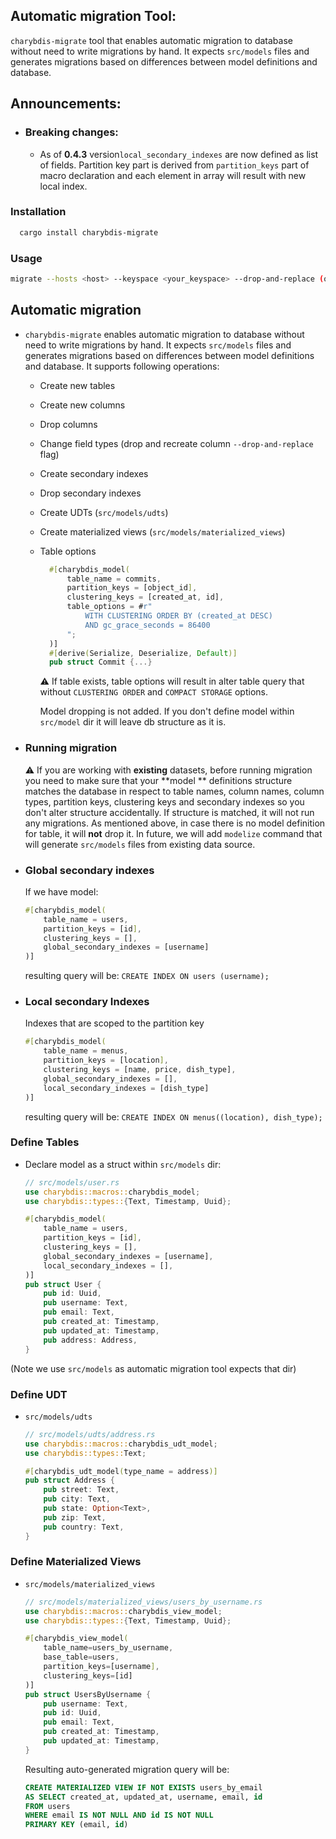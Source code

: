 ## Automatic migration Tool:

<a name="automatic-migration"></a>
`charybdis-migrate` tool that enables automatic migration to database without need to write
migrations by hand. It expects `src/models` files and generates migrations based on differences
between model definitions and database.

## Announcements:

- ### Breaking changes:
    - As of **0.4.3** version`local_secondary_indexes` are now defined as list of fields. Partition key part is derived
      from `partition_keys` part of macro declaration and each element in array will result with new local index.

### Installation

```bash
  cargo install charybdis-migrate
```

### Usage

```bash
migrate --hosts <host> --keyspace <your_keyspace> --drop-and-replace (optional)
```

## Automatic migration

* <a name="automatic-migration"></a>
  `charybdis-migrate` enables automatic migration to database without need to write migrations by hand.
  It expects `src/models` files and generates migrations based on differences between model definitions and database.
  It supports following operations:
    - Create new tables
    - Create new columns
    - Drop columns
    - Change field types (drop and recreate column `--drop-and-replace` flag)
    - Create secondary indexes
    - Drop secondary indexes
    - Create UDTs (`src/models/udts`)
    - Create materialized views (`src/models/materialized_views`)
    - Table options
      ```rust
        #[charybdis_model(
            table_name = commits,
            partition_keys = [object_id],
            clustering_keys = [created_at, id],
            table_options = #r"
                WITH CLUSTERING ORDER BY (created_at DESC) 
                AND gc_grace_seconds = 86400
            ";
        )]
        #[derive(Serialize, Deserialize, Default)]
        pub struct Commit {...}
        ```
      ⚠️ If table exists, table options will result in alter table query that without
      `CLUSTERING ORDER` and `COMPACT STORAGE` options.

      Model dropping is not added. If you don't define model within `src/model` dir
      it will leave db structure as it is.

* ### Running migration

  ⚠️ If you are working with **existing** datasets, before running migration you need to make sure that your **model
  **
  definitions structure matches the database in respect to table names, column names, column types, partition keys,
  clustering keys and secondary indexes so you don't alter structure accidentally.
  If structure is matched, it will not run any migrations. As mentioned above,
  in case there is no model definition for table, it will **not** drop it. In future,
  we will add `modelize` command that will generate `src/models` files from existing data source.

* ### Global secondary indexes
  If we have model:
  ```rust
  #[charybdis_model(
      table_name = users,
      partition_keys = [id],
      clustering_keys = [],
      global_secondary_indexes = [username]
  )]
  ```
  resulting query will be: `CREATE INDEX ON users (username);`

* ### Local secondary Indexes

  Indexes that are scoped to the partition key
    ```rust
    #[charybdis_model(
        table_name = menus,
        partition_keys = [location],
        clustering_keys = [name, price, dish_type],
        global_secondary_indexes = [],
        local_secondary_indexes = [dish_type]
    )]
    ```
  resulting query will be: `CREATE INDEX ON menus((location), dish_type);`

### Define Tables

- Declare model as a struct within `src/models` dir:
  ```rust
  // src/models/user.rs
  use charybdis::macros::charybdis_model;
  use charybdis::types::{Text, Timestamp, Uuid};
  
  #[charybdis_model(
      table_name = users,
      partition_keys = [id],
      clustering_keys = [],
      global_secondary_indexes = [username],
      local_secondary_indexes = [],
  )]
  pub struct User {
      pub id: Uuid,
      pub username: Text,
      pub email: Text,
      pub created_at: Timestamp,
      pub updated_at: Timestamp,
      pub address: Address,
  }
  ```

(Note we use `src/models` as automatic migration tool expects that dir)

### Define UDT

- `src/models/udts`
  ```rust
  // src/models/udts/address.rs
  use charybdis::macros::charybdis_udt_model;
  use charybdis::types::Text;
  
  #[charybdis_udt_model(type_name = address)]
  pub struct Address {
      pub street: Text,
      pub city: Text,
      pub state: Option<Text>,
      pub zip: Text,
      pub country: Text,
  }
  ```

### Define Materialized Views

- `src/models/materialized_views`

  ```rust
  // src/models/materialized_views/users_by_username.rs
  use charybdis::macros::charybdis_view_model;
  use charybdis::types::{Text, Timestamp, Uuid};
  
  #[charybdis_view_model(
      table_name=users_by_username,
      base_table=users,
      partition_keys=[username],
      clustering_keys=[id]
  )]
  pub struct UsersByUsername {
      pub username: Text,
      pub id: Uuid,
      pub email: Text,
      pub created_at: Timestamp,
      pub updated_at: Timestamp,
  }
  
  ```

  Resulting auto-generated migration query will be:

  ```sql
  CREATE MATERIALIZED VIEW IF NOT EXISTS users_by_email
  AS SELECT created_at, updated_at, username, email, id
  FROM users
  WHERE email IS NOT NULL AND id IS NOT NULL
  PRIMARY KEY (email, id)
  ```
